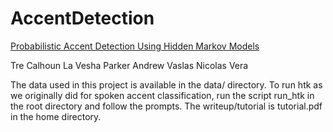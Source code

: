 AccentDetection
===============
[Probabilistic Accent Detection Using Hidden Markov Models](http://laveshaparker.github.io/AccentDetection/)

Tre Calhoun
La Vesha Parker
Andrew Vaslas
Nicolas Vera

The data used in this project is available in the data/ directory. To run htk as we originally did for 
spoken accent classification, run the script run_htk in the root directory and follow the prompts. The 
writeup/tutorial is tutorial.pdf in the home directory.

